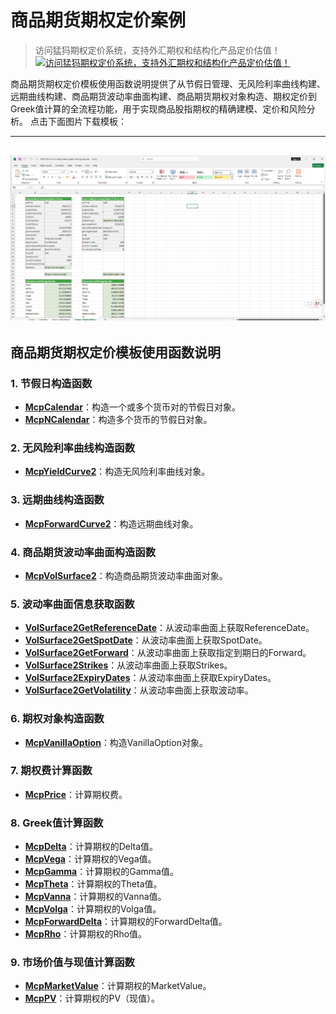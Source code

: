 # **商品期货期权定价案例**


> 访问猛犸期权定价系统，支持外汇期权和结构化产品定价估值！
[![访问猛犸期权定价系统，支持外汇期权和结构化产品定价估值！](../pic/mathema.png)](https://fxo.mathema.com.cn)

商品期货期权定价模板使用函数说明提供了从节假日管理、无风险利率曲线构建、远期曲线构建、商品期货波动率曲面构建、商品期货期权对象构造、期权定价到Greek值计算的全流程功能，用于实现商品股指期权的精确建模、定价和风险分析。
点击下面图片下载模板：

---
[![MCP-TC16-Commodity Futures Option Pricing Case](./pic/tc16.png)](./MCP-TC16-CommodityFuturesOptionPricingCase.xlsx)
---

## **商品期货期权定价模板使用函数说明**

### **1. 节假日构造函数**
- **[McpCalendar](/zh/latest/api/calendar.html#excel-mcpcalendar-code-dates)**：构造一个或多个货币对的节假日对象。
- **[McpNCalendar](/zh/latest/api/calendar.html#excel-mcpncalendar-ccys-holidays)**：构造多个货币的节假日对象。

### **2. 无风险利率曲线构造函数**
- **[McpYieldCurve2](/zh/latest/api/yieldcurve.html#excel-mcpyieldcurve2-args1-args2-args3-args4-args5-fmt-vp-hd)**：构造无风险利率曲线对象。

### **3. 远期曲线构造函数**
- **[McpForwardCurve2](/zh/latest/api/forwardratecurve.html#excel-mcpforwardcurve2-args1-args2-args3-args4-args5-fmt-vp-hd)**：构造远期曲线对象。

### **4. 商品期货波动率曲面构造函数**
- **[McpVolSurface2](/zh/latest/api/volsurface.html#excel-mcpvolsurface2-args1-args2-args3-args4-args5-fmt-vp)**：构造商品期货波动率曲面对象。

### **5. 波动率曲面信息获取函数**
- **[VolSurface2GetReferenceDate](/zh/latest/api/volsurface.html#excel-volsurface2getreferencedate-vs)**：从波动率曲面上获取ReferenceDate。
- **[VolSurface2GetSpotDate](/zh/latest/api/volsurface.html#excel-volsurface2getspotdate-vs)**：从波动率曲面上获取SpotDate。
- **[VolSurface2GetForward](/zh/latest/api/volsurface.html#excel-volsurface2getforward-vs-expiryordeliverydate-isdeliverydate-bidmidask)**：从波动率曲面上获取指定到期日的Forward。
- **[VolSurface2Strikes](/zh/latest/api/volsurface.html#excel-volsurface2strikes-vs-bidmidask-fmt-v)**：从波动率曲面上获取Strikes。
- **[VolSurface2ExpiryDates](/zh/latest/api/volsurface.html#excel-volsurface2expirydates-vs-bidmidask-fmt-v)**：从波动率曲面上获取ExpiryDates。
- **[VolSurface2GetVolatility](/zh/latest/api/volsurface.html#excel-volsurface2getvolatility-vs-strike-maturitydate-bidmidask-midforward)**：从波动率曲面上获取波动率。

### **6. 期权对象构造函数**
- **[McpVanillaOption](/zh/latest/api/vanillaoption.html#excel-mcpvanillaoption-args1-args2-args3-args4-args5-fmt)**：构造VanillaOption对象。

### **7. 期权费计算函数**
- **[McpPrice](/zh/latest/api/vanillaoption.html#excel-mcpprice-obj-isamount-true)**：计算期权费。

### **8. Greek值计算函数**
- **[McpDelta](/zh/latest/api/vanillaoption.html#excel-mcpdelta-obj-isccy2-false-isamount-true-pricingmethod-1-isclosedformmethod-true)**：计算期权的Delta值。
- **[McpVega](/zh/latest/api/vanillaoption.html#excel-mcpvega-obj-isccy2-false-isamount-true-pricingmethod-1-isclosedformmethod-true)**：计算期权的Vega值。
- **[McpGamma](/zh/latest/api/vanillaoption.html#excel-mcpgamma-obj-isccy2-false-isamount-true-pricingmethod-1-isclosedformmethod-true)**：计算期权的Gamma值。
- **[McpTheta](/zh/latest/api/vanillaoption.html#excel-mcptheta-obj-isccy2-false-isamount-true-pricingmethod-1-isclosedformmethod-true)**：计算期权的Theta值。
- **[McpVanna](/zh/latest/api/vanillaoption.html#excel-mcpvanna-obj-isccy2-false-isamount-true-pricingmethod-1-isclosedformmethod-true)**：计算期权的Vanna值。
- **[McpVolga](/zh/latest/api/vanillaoption.html#excel-mcpvolga-obj-isccy2-false-isamount-true-pricingmethod-1-isclosedformmethod-true)**：计算期权的Volga值。
- **[McpForwardDelta](/zh/latest/api/vanillaoption.html#excel-mcpforwarddelta-obj-isccy2-false-isamount-true-pricingmethod-1-isclosedformmethod-true)**：计算期权的ForwardDelta值。
- **[McpRho](/zh/latest/api/vanillaoption.html#excel-mcprho-obj-isccy2-false-isamount-true-pricingmethod-1-isclosedformmethod-true)**：计算期权的Rho值。

### **9. 市场价值与现值计算函数**
- **[McpMarketValue](/zh/latest/api/vanillaoption.html#excel-mcpmarketvalue-obj-isamount-true)**：计算期权的MarketValue。
- **[McpPV](/zh/latest/api/vanillaoption.html#excel-mcppv-obj-isamount-true)**：计算期权的PV（现值）。